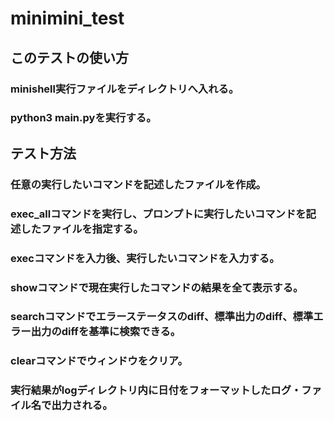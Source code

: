 # minimini_test
## このテストの使い方
### minishell実行ファイルをディレクトリへ入れる。
### python3 main.pyを実行する。
## テスト方法
### 任意の実行したいコマンドを記述したファイルを作成。
### exec_allコマンドを実行し、プロンプトに実行したいコマンドを記述したファイルを指定する。
### execコマンドを入力後、実行したいコマンドを入力する。
### showコマンドで現在実行したコマンドの結果を全て表示する。
### searchコマンドでエラーステータスのdiff、標準出力のdiff、標準エラー出力のdiffを基準に検索できる。
### clearコマンドでウィンドウをクリア。
### 実行結果がlogディレクトリ内に日付をフォーマットしたログ・ファイル名で出力される。
